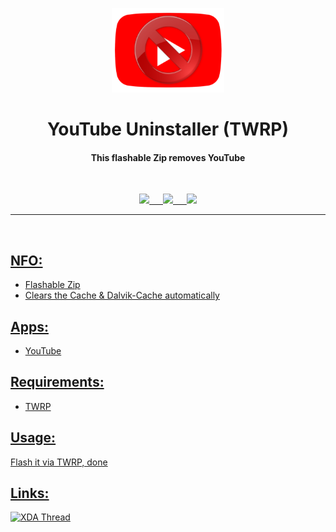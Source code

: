 <p align="center"><img src="https://github.com/K3V1991/YouTube-Uninstaller/blob/main/YouTube-Uninstaller.png" width="180"></a>
<h1 align="center"><b>YouTube Uninstaller (TWRP)</b></h1>
<h4 align="center">This flashable Zip removes YouTube</h4>
<br />

<p align="center">
<a href="https://ko-fi.com/k3v1991" alt="Ko-fi"><img src="https://img.shields.io/badge/Ko--fi-F16061?style=for-the-badge&logo=ko-fi&logoColor=white"> &emsp;
<a href="https://www.paypal.com/cgi-bin/webscr?cmd=_s-xclick&hosted_button_id=HW8B98TVDLKWA" alt="PayPal"><img src="https://img.shields.io/badge/PayPal-00457C?style=for-the-badge&logo=paypal&logoColor=white"> &emsp;
<a href="https://github.com/K3V1991/Donate-Crypto/blob/main/README.md" alt="Crypto"><img src="https://img.shields.io/badge/Bitcoin-000?style=for-the-badge&logo=bitcoin&logoColor=white">
</p>
<hr />
<br />

## NFO:
* Flashable Zip
* Clears the Cache & Dalvik-Cache automatically

## Apps:
* YouTube

## Requirements:
* TWRP

## Usage:
Flash it via TWRP, done
<br />

## Links:
[![XDA Thread](https://img.shields.io/badge/XDA-Thread-orange.svg)](https://forum.xda-developers.com/t/script-facebook-uninstaller-helpful-for-facebook-lc.3900760/)
